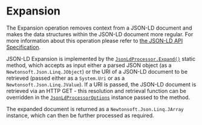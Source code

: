 # Expansion

The Expansion operation removes context from a JSON-LD document and makes the data structures within the JSON-LD document more regular. For more information about this operation please refer to [the JSON-LD API Specification](https://json-ld.org/spec/latest/json-ld-api/index.html#expansion).

JSON-LD Expansion is implemented by the [`JsonLdProcessor.Expand()`](xref:VDS.RDF.JsonLd.JsonLdProcessor.Expand(Newtonsoft.Json.Linq.JToken,VDS.RDF.JsonLd.JsonLdProcessorOptions)) static method, which accepts as input either a parsed JSON object (as a `Newtonsoft.Json.Linq.JObject`) or the URI of a JSON-LD document to be retrieved (passed either as a `System.Uri` or as a `Newtonsoft.Json.Linq.JValue`). If a URI is passed, the JSON-LD document is retrieved via an HTTP GET - this resolution and retrieval function can be overridden in the [`JsonLdProcessorOptions`](processor_options.md) instance passed to the method.

The expanded document is returned as a `Newtonsoft.Json.Linq.JArray` instance, which can then be further processed as required.